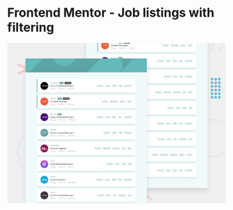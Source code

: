 # Frontend Mentor - Job listings with filtering

![Design preview for the Job listings with filtering coding challenge](./design/desktop-preview.jpg)
